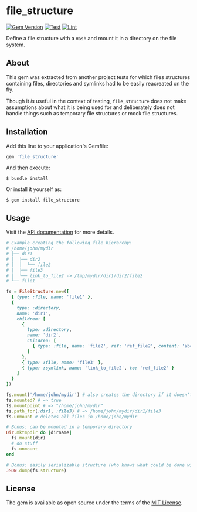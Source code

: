 # file_structure

[![Gem Version](https://badge.fury.io/rb/file_structure.svg)](https://badge.fury.io/rb/file_structure)
[![Test](https://github.com/durierem/file_structure/actions/workflows/test.yml/badge.svg?branch=main)](https://github.com/durierem/file_structure/actions/workflows/test.yml)
[![Lint](https://github.com/durierem/file_structure/actions/workflows/lint.yml/badge.svg?branch=main)](https://github.com/durierem/file_structure/actions/workflows/lint.yml)


Define a file structure with a `Hash` and mount it in a directory on the file system.

## About

This gem was extracted from another project tests for which files structures
containing files, directories and symlinks had to be easily reacreated on the
fly.

Though it *is* useful in the context of testing, `file_structure` does not make
assumptions about what it is being used for and deliberately does not handle
things such as temporary file structures or mock file structures.

## Installation

Add this line to your application's Gemfile:

```ruby
gem 'file_structure'
```

And then execute:

    $ bundle install

Or install it yourself as:

    $ gem install file_structure


## Usage

Visit the [API documentation](https://www.rubydoc.info/github/durierem/file_structure/)
for more details.

```ruby
# Example creating the following file hierarchy:
# /home/john/mydir
# ├── dir1
# │  ├── dir2
# │  │  └── file2
# │  ├── file3
# │  └── link_to_file2 -> /tmp/mydir/dir1/dir2/file2
# └── file1

fs = FileStructure.new([
  { type: :file, name: 'file1' },
  {
    type: :directory,
    name: 'dir1',
    children: [
      {
        type: :directory,
        name: 'dir2',
        children: [
          { type: :file, name: 'file2', ref: 'ref_file2', content: 'abc' }
        ]
      },
      { type: :file, name: 'file3' },
      { type: :symlink, name: 'link_to_file2', to: 'ref_file2' }
    ]
  }
])

fs.mount('/home/john/mydir') # also creates the directory if it doesn't exist
fs.mounted? # => true
fs.mountpoint # => "/home/john/mydir"
fs.path_for(:dir1, :file3) # => /home/john/mydir/dir1/file3
fs.unmount # deletes all files in /home/john/mydir

# Bonus: can be mounted in a temporary directory
Dir.mktmpdir do |dirname|
  fs.mount(dir)
  # do stuff
  fs.unmount
end

# Bonus: easily serializable structure (who knows what could be done with this :O)
JSON.dump(fs.structure)
```

## License

The gem is available as open source under the terms of the [MIT License](https://opensource.org/licenses/MIT).
